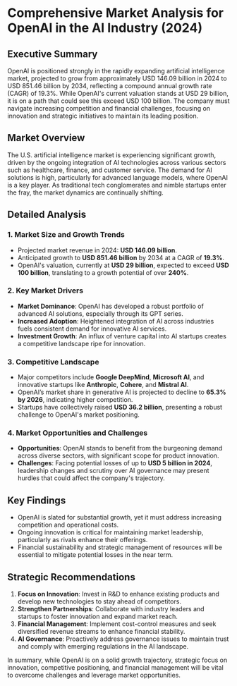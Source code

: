 # Comprehensive Market Analysis for OpenAI in the AI Industry (2024)

## Executive Summary
OpenAI is positioned strongly in the rapidly expanding artificial intelligence market, projected to grow from approximately USD 146.09 billion in 2024 to USD 851.46 billion by 2034, reflecting a compound annual growth rate (CAGR) of 19.3%. While OpenAI's current valuation stands at USD 29 billion, it is on a path that could see this exceed USD 100 billion. The company must navigate increasing competition and financial challenges, focusing on innovation and strategic initiatives to maintain its leading position.

## Market Overview
The U.S. artificial intelligence market is experiencing significant growth, driven by the ongoing integration of AI technologies across various sectors such as healthcare, finance, and customer service. The demand for AI solutions is high, particularly for advanced language models, where OpenAI is a key player. As traditional tech conglomerates and nimble startups enter the fray, the market dynamics are continually shifting.

## Detailed Analysis
### 1. Market Size and Growth Trends
- Projected market revenue in 2024: **USD 146.09 billion**.
- Anticipated growth to **USD 851.46 billion** by 2034 at a CAGR of **19.3%**.
- OpenAI's valuation, currently at **USD 29 billion**, expected to exceed **USD 100 billion**, translating to a growth potential of over **240%**.

### 2. Key Market Drivers
- **Market Dominance**: OpenAI has developed a robust portfolio of advanced AI solutions, especially through its GPT series.
- **Increased Adoption**: Heightened integration of AI across industries fuels consistent demand for innovative AI services.
- **Investment Growth**: An influx of venture capital into AI startups creates a competitive landscape ripe for innovation.

### 3. Competitive Landscape
- Major competitors include **Google DeepMind**, **Microsoft AI**, and innovative startups like **Anthropic**, **Cohere**, and **Mistral AI**. 
- OpenAI’s market share in generative AI is projected to decline to **65.3% by 2026**, indicating higher competition.
- Startups have collectively raised **USD 36.2 billion**, presenting a robust challenge to OpenAI's market positioning.

### 4. Market Opportunities and Challenges
- **Opportunities**: OpenAI stands to benefit from the burgeoning demand across diverse sectors, with significant scope for product innovation.
- **Challenges**: Facing potential losses of up to **USD 5 billion in 2024**, leadership changes and scrutiny over AI governance may present hurdles that could affect the company's trajectory.

## Key Findings
- OpenAI is slated for substantial growth, yet it must address increasing competition and operational costs.
- Ongoing innovation is critical for maintaining market leadership, particularly as rivals enhance their offerings.
- Financial sustainability and strategic management of resources will be essential to mitigate potential losses in the near term.

## Strategic Recommendations
1. **Focus on Innovation**: Invest in R&D to enhance existing products and develop new technologies to stay ahead of competitors.
2. **Strengthen Partnerships**: Collaborate with industry leaders and startups to foster innovation and expand market reach.
3. **Financial Management**: Implement cost-control measures and seek diversified revenue streams to enhance financial stability.
4. **AI Governance**: Proactively address governance issues to maintain trust and comply with emerging regulations in the AI landscape.

In summary, while OpenAI is on a solid growth trajectory, strategic focus on innovation, competitive positioning, and financial management will be vital to overcome challenges and leverage market opportunities.